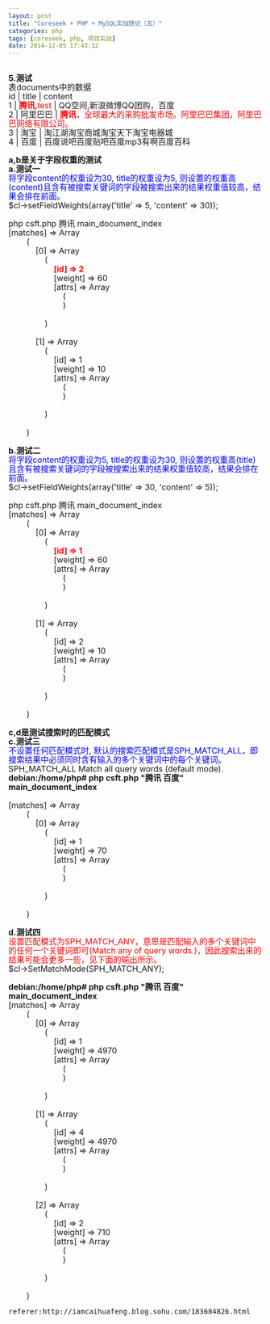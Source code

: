 ```yaml
---
layout: post
title: "Coreseek + PHP + MySQL实战随记（五）"
categories: php 
tags: [coreseek, php, 项目实战]
date: 2014-12-05 17:43:12
---
```



<div><span style="line-height: 18px;"><b><br><font size="3"></font></b></span></div>
<div><span style="line-height: 18px;"><b><font size="3">5.测试</font></b></span></div>
<div><span style="line-height: 18px;"><font size="3">表documents中的数据</font></span></div>
<div><span style="line-height: 18px;"><font size="3">id | title | content</font></span></div>
<div><span style="line-height: 18px;"><font size="3">1 | <font color="#ff0000"><b>腾讯</b>,test</font> | QQ空间,新浪微博QQ团购，百度</font></span></div>
<div><span style="line-height: 18px;"><font size="3">2 | 阿里巴巴 | <font color="#ff0000"><b>腾讯</b>，全球最大的采购批发市场。阿里巴巴集团，阿里巴巴网络有限公司。</font></font></span></div>
<div><span style="line-height: 18px;"><font size="3">3 | 淘宝 | 淘江湖淘宝商城淘宝天下淘宝电器城</font></span></div>
<div><span style="line-height: 18px;"><font size="3">4 | 百度 | 百度说吧百度贴吧百度mp3有啊百度百科</font></span></div>
<div><span style="line-height: 18px;"><br><font size="3"></font></span></div>
<div><span style="line-height: 18px;"><b><font size="3">a,b是关于字段权重的测试</font></b></span></div>
<div><span style="line-height: 18px;"><b><font size="3">a.测试一</font></b></span></div>
<div><span style="line-height: 18px;"><font color="#0000ff" size="3">将字段content的权重设为30, title的权重设为5, 则设置的权重高(content)且含有被搜索关键词的字段被搜索出来的结果权重值较高，结果会排在前面。</font></span></div>
<div><span style="line-height: 18px;"><font size="3">$cl-&gt;setFieldWeights(array('title' =&gt; 5, 'content' =&gt; 30));</font></span></div>
<div><span style="line-height: 18px;"><br><font size="3"></font></span></div>
<div><span style="line-height: 18px;"><font size="3">php csft.php 腾讯 main_document_index</font></span></div>
<div><span style="line-height: 18px;"><font size="3">[matches] =&gt; Array</font></span></div>
<div><span style="line-height: 18px;"><font size="3">&nbsp; &nbsp; &nbsp; &nbsp; (</font></span></div>
<div><span style="line-height: 18px;"><font size="3">&nbsp; &nbsp; &nbsp; &nbsp; &nbsp; &nbsp; [0] =&gt; Array</font></span></div>
<div><span style="line-height: 18px;"><font size="3">&nbsp; &nbsp; &nbsp; &nbsp; &nbsp; &nbsp; &nbsp; &nbsp; (</font></span></div>
<div><span style="line-height: 18px;"><font size="3">&nbsp; &nbsp; &nbsp; &nbsp; &nbsp; &nbsp; &nbsp; &nbsp; &nbsp; &nbsp; <font color="#ff0000"><b>[id] =&gt; 2</b></font></font></span></div>
<div><span style="line-height: 18px;"><font size="3">&nbsp; &nbsp; &nbsp; &nbsp; &nbsp; &nbsp; &nbsp; &nbsp; &nbsp; &nbsp; [weight] =&gt; 60</font></span></div>
<div><span style="line-height: 18px;"><font size="3">&nbsp; &nbsp; &nbsp; &nbsp; &nbsp; &nbsp; &nbsp; &nbsp; &nbsp; &nbsp; [attrs] =&gt; Array</font></span></div>
<div><span style="line-height: 18px;"><font size="3">&nbsp; &nbsp; &nbsp; &nbsp; &nbsp; &nbsp; &nbsp; &nbsp; &nbsp; &nbsp; &nbsp; &nbsp; (</font></span></div>
<div><span style="line-height: 18px;"><font size="3">&nbsp; &nbsp; &nbsp; &nbsp; &nbsp; &nbsp; &nbsp; &nbsp; &nbsp; &nbsp; &nbsp; &nbsp; )</font></span></div>
<div><span style="line-height: 18px;"><br><font size="3"></font></span></div>
<div><span style="line-height: 18px;"><font size="3">&nbsp; &nbsp; &nbsp; &nbsp; &nbsp; &nbsp; &nbsp; &nbsp; )</font></span></div>
<div><span style="line-height: 18px;"><br><font size="3"></font></span></div>
<div><span style="line-height: 18px;"><font size="3">&nbsp; &nbsp; &nbsp; &nbsp; &nbsp; &nbsp; [1] =&gt; Array</font></span></div>
<div><span style="line-height: 18px;"><font size="3">&nbsp; &nbsp; &nbsp; &nbsp; &nbsp; &nbsp; &nbsp; &nbsp; (</font></span></div>
<div><span style="line-height: 18px;"><font size="3">&nbsp; &nbsp; &nbsp; &nbsp; &nbsp; &nbsp; &nbsp; &nbsp; &nbsp; &nbsp; [id] =&gt; 1</font></span></div>
<div><span style="line-height: 18px;"><font size="3">&nbsp; &nbsp; &nbsp; &nbsp; &nbsp; &nbsp; &nbsp; &nbsp; &nbsp; &nbsp; [weight] =&gt; 10</font></span></div>
<div><span style="line-height: 18px;"><font size="3">&nbsp; &nbsp; &nbsp; &nbsp; &nbsp; &nbsp; &nbsp; &nbsp; &nbsp; &nbsp; [attrs] =&gt; Array</font></span></div>
<div><span style="line-height: 18px;"><font size="3">&nbsp; &nbsp; &nbsp; &nbsp; &nbsp; &nbsp; &nbsp; &nbsp; &nbsp; &nbsp; &nbsp; &nbsp; (</font></span></div>
<div><span style="line-height: 18px;"><font size="3">&nbsp; &nbsp; &nbsp; &nbsp; &nbsp; &nbsp; &nbsp; &nbsp; &nbsp; &nbsp; &nbsp; &nbsp; )</font></span></div>
<div><span style="line-height: 18px;"><br><font size="3"></font></span></div>
<div><span style="line-height: 18px;"><font size="3">&nbsp; &nbsp; &nbsp; &nbsp; &nbsp; &nbsp; &nbsp; &nbsp; )</font></span></div>
<div><span style="line-height: 18px;"><br><font size="3"></font></span></div>
<div><span style="line-height: 18px;"><font size="3">&nbsp; &nbsp; &nbsp; &nbsp; )</font></span></div>
<div><span style="line-height: 18px;"><br><font size="3"></font></span></div>
<div><span style="line-height: 18px;"><b><font size="3">b.测试二</font></b></span></div>
<div><span style="line-height: 18px;"><font color="#0000ff" size="3">将字段content的权重设为5, title的权重设为30, 则设置的权重高(title)且含有被搜索关键词的字段被搜索出来的结果权重值较高，结果会排在前面。</font></span></div>
<div><span style="line-height: 18px;"><font size="3">$cl-&gt;setFieldWeights(array('title' =&gt; 30, 'content' =&gt; 5));</font></span></div>
<div><span style="line-height: 18px;"><br><font size="3"></font></span></div>
<div><span style="line-height: 18px;"><font size="3">php csft.php 腾讯 main_document_index</font></span></div>
<div><span style="line-height: 18px;"><font size="3">[matches] =&gt; Array</font></span></div>
<div><span style="line-height: 18px;"><font size="3">&nbsp; &nbsp; &nbsp; &nbsp; (</font></span></div>
<div><span style="line-height: 18px;"><font size="3">&nbsp; &nbsp; &nbsp; &nbsp; &nbsp; &nbsp; [0] =&gt; Array</font></span></div>
<div><span style="line-height: 18px;"><font size="3">&nbsp; &nbsp; &nbsp; &nbsp; &nbsp; &nbsp; &nbsp; &nbsp; (</font></span></div>
<div><span style="line-height: 18px;"><font size="3">&nbsp; &nbsp; &nbsp; &nbsp; &nbsp; &nbsp; &nbsp; &nbsp; &nbsp; &nbsp; <font color="#ff0000"><b>[id] =&gt; 1</b></font></font></span></div>
<div><span style="line-height: 18px;"><font size="3">&nbsp; &nbsp; &nbsp; &nbsp; &nbsp; &nbsp; &nbsp; &nbsp; &nbsp; &nbsp; [weight] =&gt; 60</font></span></div>
<div><span style="line-height: 18px;"><font size="3">&nbsp; &nbsp; &nbsp; &nbsp; &nbsp; &nbsp; &nbsp; &nbsp; &nbsp; &nbsp; [attrs] =&gt; Array</font></span></div>
<div><span style="line-height: 18px;"><font size="3">&nbsp; &nbsp; &nbsp; &nbsp; &nbsp; &nbsp; &nbsp; &nbsp; &nbsp; &nbsp; &nbsp; &nbsp; (</font></span></div>
<div><span style="line-height: 18px;"><font size="3">&nbsp; &nbsp; &nbsp; &nbsp; &nbsp; &nbsp; &nbsp; &nbsp; &nbsp; &nbsp; &nbsp; &nbsp; )</font></span></div>
<div><span style="line-height: 18px;"><br><font size="3"></font></span></div>
<div><span style="line-height: 18px;"><font size="3">&nbsp; &nbsp; &nbsp; &nbsp; &nbsp; &nbsp; &nbsp; &nbsp; )</font></span></div>
<div><span style="line-height: 18px;"><br><font size="3"></font></span></div>
<div><span style="line-height: 18px;"><font size="3">&nbsp; &nbsp; &nbsp; &nbsp; &nbsp; &nbsp; [1] =&gt; Array</font></span></div>
<div><span style="line-height: 18px;"><font size="3">&nbsp; &nbsp; &nbsp; &nbsp; &nbsp; &nbsp; &nbsp; &nbsp; (</font></span></div>
<div><span style="line-height: 18px;"><font size="3">&nbsp; &nbsp; &nbsp; &nbsp; &nbsp; &nbsp; &nbsp; &nbsp; &nbsp; &nbsp; [id] =&gt; 2</font></span></div>
<div><span style="line-height: 18px;"><font size="3">&nbsp; &nbsp; &nbsp; &nbsp; &nbsp; &nbsp; &nbsp; &nbsp; &nbsp; &nbsp; [weight] =&gt; 10</font></span></div>
<div><span style="line-height: 18px;"><font size="3">&nbsp; &nbsp; &nbsp; &nbsp; &nbsp; &nbsp; &nbsp; &nbsp; &nbsp; &nbsp; [attrs] =&gt; Array</font></span></div>
<div><span style="line-height: 18px;"><font size="3">&nbsp; &nbsp; &nbsp; &nbsp; &nbsp; &nbsp; &nbsp; &nbsp; &nbsp; &nbsp; &nbsp; &nbsp; (</font></span></div>
<div><span style="line-height: 18px;"><font size="3">&nbsp; &nbsp; &nbsp; &nbsp; &nbsp; &nbsp; &nbsp; &nbsp; &nbsp; &nbsp; &nbsp; &nbsp; )</font></span></div>
<div><span style="line-height: 18px;"><br><font size="3"></font></span></div>
<div><span style="line-height: 18px;"><font size="3">&nbsp; &nbsp; &nbsp; &nbsp; &nbsp; &nbsp; &nbsp; &nbsp; )</font></span></div>
<div><span style="line-height: 18px;"><br><font size="3"></font></span></div>
<div><span style="line-height: 18px;"><font size="3">&nbsp; &nbsp; &nbsp; &nbsp; )</font></span></div>
<div><span style="line-height: 18px;"><br><font size="3"></font></span></div>
<div><span style="line-height: 18px;"><b><font size="3">c,d是测试搜索时的匹配模式</font></b></span></div>
<div><span style="line-height: 18px;"><b><font size="3">c.测试三</font></b></span></div>
<div><span style="line-height: 18px;"><font color="#0000ff" size="3">不设置任何匹配模式时, 默认的搜索匹配模式是SPH_MATCH_ALL，即搜索结果中必须同时含有输入的多个关键词中的每个关键词。</font></span></div>
<div><span style="line-height: 18px;"><font size="3">SPH_MATCH_ALL<span style="white-space: pre;"> </span>Match all query words (default mode).</font></span></div>
<div><span style="line-height: 18px;"><b><font size="3">debian:/home/php# php csft.php "腾讯 百度" main_document_index</font></b></span></div>
<div><span style="line-height: 18px;"><br><font size="3"></font></span></div>
<div><span style="line-height: 18px;"><font size="3">[matches] =&gt; Array</font></span></div>
<div><span style="line-height: 18px;"><font size="3">&nbsp; &nbsp; &nbsp; &nbsp; (</font></span></div>
<div><span style="line-height: 18px;"><font size="3">&nbsp; &nbsp; &nbsp; &nbsp; &nbsp; &nbsp; [0] =&gt; Array</font></span></div>
<div><span style="line-height: 18px;"><font size="3">&nbsp; &nbsp; &nbsp; &nbsp; &nbsp; &nbsp; &nbsp; &nbsp; (</font></span></div>
<div><span style="line-height: 18px;"><font size="3">&nbsp; &nbsp; &nbsp; &nbsp; &nbsp; &nbsp; &nbsp; &nbsp; &nbsp; &nbsp; [id] =&gt; 1</font></span></div>
<div><span style="line-height: 18px;"><font size="3">&nbsp; &nbsp; &nbsp; &nbsp; &nbsp; &nbsp; &nbsp; &nbsp; &nbsp; &nbsp; [weight] =&gt; 70</font></span></div>
<div><span style="line-height: 18px;"><font size="3">&nbsp; &nbsp; &nbsp; &nbsp; &nbsp; &nbsp; &nbsp; &nbsp; &nbsp; &nbsp; [attrs] =&gt; Array</font></span></div>
<div><span style="line-height: 18px;"><font size="3">&nbsp; &nbsp; &nbsp; &nbsp; &nbsp; &nbsp; &nbsp; &nbsp; &nbsp; &nbsp; &nbsp; &nbsp; (</font></span></div>
<div><span style="line-height: 18px;"><font size="3">&nbsp; &nbsp; &nbsp; &nbsp; &nbsp; &nbsp; &nbsp; &nbsp; &nbsp; &nbsp; &nbsp; &nbsp; )</font></span></div>
<div><span style="line-height: 18px;"><br><font size="3"></font></span></div>
<div><span style="line-height: 18px;"><font size="3">&nbsp; &nbsp; &nbsp; &nbsp; &nbsp; &nbsp; &nbsp; &nbsp; )</font></span></div>
<div><span style="line-height: 18px;"><br><font size="3"></font></span></div>
<div><span style="line-height: 18px;"><font size="3">&nbsp; &nbsp; &nbsp; &nbsp; )</font></span></div>
<div><span style="line-height: 18px;"><br><font size="3"></font></span></div>
<div><span style="line-height: 18px;"><b><font size="3">d.测试四</font></b></span></div>
<div><span style="line-height: 18px;"><font color="#ff0000" size="3">设置匹配模式为SPH_MATCH_ANY，意思是匹配输入的多个关键词中的任何一个关键词即可(Match any of query words.)，因此搜索出来的结果可能会更多一些，见下面的输出所示。</font></span></div>
<div><span style="line-height: 18px;"><font size="3">$cl-&gt;SetMatchMode(SPH_MATCH_ANY);</font></span></div>
<div><span style="line-height: 18px;"><br><font size="3"></font></span></div>
<div><span style="line-height: 18px;"><b><font size="3">debian:/home/php# php csft.php "腾讯 百度" main_document_index</font></b></span></div>
<div><span style="line-height: 18px;"><font size="3">[matches] =&gt; Array</font></span></div>
<div><span style="line-height: 18px;"><font size="3">&nbsp; &nbsp; &nbsp; &nbsp; (</font></span></div>
<div><span style="line-height: 18px;"><font size="3">&nbsp; &nbsp; &nbsp; &nbsp; &nbsp; &nbsp; [0] =&gt; Array</font></span></div>
<div><span style="line-height: 18px;"><font size="3">&nbsp; &nbsp; &nbsp; &nbsp; &nbsp; &nbsp; &nbsp; &nbsp; (</font></span></div>
<div><span style="line-height: 18px;"><font size="3">&nbsp; &nbsp; &nbsp; &nbsp; &nbsp; &nbsp; &nbsp; &nbsp; &nbsp; &nbsp; [id] =&gt; 1</font></span></div>
<div><span style="line-height: 18px;"><font size="3">&nbsp; &nbsp; &nbsp; &nbsp; &nbsp; &nbsp; &nbsp; &nbsp; &nbsp; &nbsp; [weight] =&gt; 4970</font></span></div>
<div><span style="line-height: 18px;"><font size="3">&nbsp; &nbsp; &nbsp; &nbsp; &nbsp; &nbsp; &nbsp; &nbsp; &nbsp; &nbsp; [attrs] =&gt; Array</font></span></div>
<div><span style="line-height: 18px;"><font size="3">&nbsp; &nbsp; &nbsp; &nbsp; &nbsp; &nbsp; &nbsp; &nbsp; &nbsp; &nbsp; &nbsp; &nbsp; (</font></span></div>
<div><span style="line-height: 18px;"><font size="3">&nbsp; &nbsp; &nbsp; &nbsp; &nbsp; &nbsp; &nbsp; &nbsp; &nbsp; &nbsp; &nbsp; &nbsp; )</font></span></div>
<div><span style="line-height: 18px;"><br><font size="3"></font></span></div>
<div><span style="line-height: 18px;"><font size="3">&nbsp; &nbsp; &nbsp; &nbsp; &nbsp; &nbsp; &nbsp; &nbsp; )</font></span></div>
<div><span style="line-height: 18px;"><br><font size="3"></font></span></div>
<div><span style="line-height: 18px;"><font size="3">&nbsp; &nbsp; &nbsp; &nbsp; &nbsp; &nbsp; [1] =&gt; Array</font></span></div>
<div><span style="line-height: 18px;"><font size="3">&nbsp; &nbsp; &nbsp; &nbsp; &nbsp; &nbsp; &nbsp; &nbsp; (</font></span></div>
<div><span style="line-height: 18px;"><font size="3">&nbsp; &nbsp; &nbsp; &nbsp; &nbsp; &nbsp; &nbsp; &nbsp; &nbsp; &nbsp; [id] =&gt; 4</font></span></div>
<div><span style="line-height: 18px;"><font size="3">&nbsp; &nbsp; &nbsp; &nbsp; &nbsp; &nbsp; &nbsp; &nbsp; &nbsp; &nbsp; [weight] =&gt; 4970</font></span></div>
<div><span style="line-height: 18px;"><font size="3">&nbsp; &nbsp; &nbsp; &nbsp; &nbsp; &nbsp; &nbsp; &nbsp; &nbsp; &nbsp; [attrs] =&gt; Array</font></span></div>
<div><span style="line-height: 18px;"><font size="3">&nbsp; &nbsp; &nbsp; &nbsp; &nbsp; &nbsp; &nbsp; &nbsp; &nbsp; &nbsp; &nbsp; &nbsp; (</font></span></div>
<div><span style="line-height: 18px;"><font size="3">&nbsp; &nbsp; &nbsp; &nbsp; &nbsp; &nbsp; &nbsp; &nbsp; &nbsp; &nbsp; &nbsp; &nbsp; )</font></span></div>
<div><span style="line-height: 18px;"><br><font size="3"></font></span></div>
<div><span style="line-height: 18px;"><font size="3">&nbsp; &nbsp; &nbsp; &nbsp; &nbsp; &nbsp; &nbsp; &nbsp; )</font></span></div>
<div><span style="line-height: 18px;"><br><font size="3"></font></span></div>
<div><span style="line-height: 18px;"><font size="3">&nbsp; &nbsp; &nbsp; &nbsp; &nbsp; &nbsp; [2] =&gt; Array</font></span></div>
<div><span style="line-height: 18px;"><font size="3">&nbsp; &nbsp; &nbsp; &nbsp; &nbsp; &nbsp; &nbsp; &nbsp; (</font></span></div>
<div><span style="line-height: 18px;"><font size="3">&nbsp; &nbsp; &nbsp; &nbsp; &nbsp; &nbsp; &nbsp; &nbsp; &nbsp; &nbsp; [id] =&gt; 2</font></span></div>
<div><span style="line-height: 18px;"><font size="3">&nbsp; &nbsp; &nbsp; &nbsp; &nbsp; &nbsp; &nbsp; &nbsp; &nbsp; &nbsp; [weight] =&gt; 710</font></span></div>
<div><span style="line-height: 18px;"><font size="3">&nbsp; &nbsp; &nbsp; &nbsp; &nbsp; &nbsp; &nbsp; &nbsp; &nbsp; &nbsp; [attrs] =&gt; Array</font></span></div>
<div><span style="line-height: 18px;"><font size="3">&nbsp; &nbsp; &nbsp; &nbsp; &nbsp; &nbsp; &nbsp; &nbsp; &nbsp; &nbsp; &nbsp; &nbsp; (</font></span></div>
<div><span style="line-height: 18px;"><font size="3">&nbsp; &nbsp; &nbsp; &nbsp; &nbsp; &nbsp; &nbsp; &nbsp; &nbsp; &nbsp; &nbsp; &nbsp; )</font></span></div>
<div><span style="line-height: 18px;"><br><font size="3"></font></span></div>
<div><span style="line-height: 18px;"><font size="3">&nbsp; &nbsp; &nbsp; &nbsp; &nbsp; &nbsp; &nbsp; &nbsp; )</font></span></div>
<div><span style="line-height: 18px;"><br><font size="3"></font></span></div>
<div><span style="line-height: 18px;"><font size="3">&nbsp; &nbsp; &nbsp; &nbsp; )</font></span></div>



<pre>
referer:http://iamcaihuafeng.blog.sohu.com/183684826.html
</pre>
